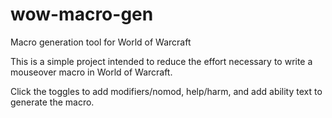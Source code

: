 # wow-macro-gen
Macro generation tool for World of Warcraft

This is a simple project intended to reduce the effort necessary to write a mouseover macro in World of Warcraft.

Click the toggles to add modifiers/nomod, help/harm, and add ability text to generate the macro.
